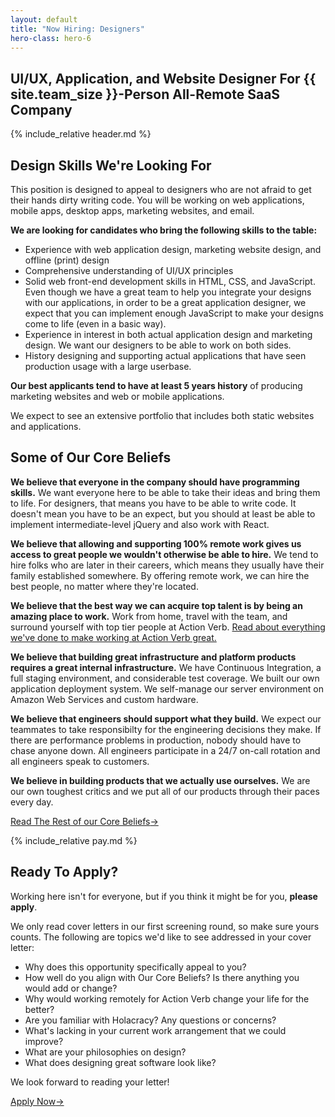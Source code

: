 ```yaml
---
layout: default
title: "Now Hiring: Designers"
hero-class: hero-6
---
```


## UI/UX, Application, and Website Designer For {{ site.team_size }}-Person All-Remote SaaS Company

{% include_relative header.md %}

## Design Skills We're Looking For

This position is designed to appeal to designers who are not afraid to
get their hands dirty writing code.  You will be working on web
applications, mobile apps, desktop apps, marketing websites, and email.

**We are looking for candidates who bring the following skills to the
table:**

 * Experience with web application design, marketing website design, and
offline (print) design
 * Comprehensive understanding of UI/UX principles
 * Solid web front-end development skills in HTML, CSS, and JavaScript.
Even though we have a great team to help you integrate your designs with
our applications, in order to be a great application designer, we expect
that you can implement enough JavaScript to make your designs come to
life (even in a basic way).
 * Experience in interest in both actual application design and marketing
design.  We want our designers to be able to work on both sides.
 * History designing and supporting actual applications that have seen
production usage with a large userbase.

**Our best applicants tend to have at least 5 years history** of
producing marketing websites and web or mobile applications.

We expect to see an extensive portfolio that includes both static
websites and applications.


## Some of Our Core Beliefs

**We believe that everyone in the company should have programming
skills.** We want everyone here to be able to take their ideas and
bring them to life.  For designers, that means you have to be able to
write code.  It doesn't mean you have to be an expect, but you should at
least be able to implement intermediate-level jQuery and also work with
React.

**We believe that allowing and supporting 100% remote work gives us
access to great people we wouldn't otherwise be able to hire.**  We tend
to hire folks who are later in their careers, which means they usually
have their family established somewhere.  By offering remote work, we
can hire the best people, no matter where they're located.

**We believe that the best way we can acquire top talent is by being an
amazing place to work.**  Work from home, travel with the team, and
surround yourself with top tier people at Action Verb.
[Read about everything we've done to make
working at Action Verb great.](https://actionverb.com/working-at-action-verb)

**We believe that building great infrastructure and platform products
requires a great internal infrastructure.** We have Continuous Integration,
a full staging environment, and considerable test coverage.
We built our own application deployment system.  We
self-manage our server environment on Amazon Web Services and custom hardware.

**We believe that engineers should support what they build.** We expect
our teammates to take responsibilty for the engineering decisions they
make.  If there are performance problems in production, nobody should
have to chase anyone down.  All engineers participate in a 24/7 on-call
rotation and all engineers speak to customers.

**We believe in building products that we actually use ourselves.** We are
our own toughest critics and we put all of our products through their
paces every day.

<p><a class="page-btn f7 f5-ns ttu tracked-slight mb2" href="/core-beliefs">Read The Rest of our Core Beliefs<span class="pl1">&#8594;</span></a></p>

{% include_relative pay.md %}

## Ready To Apply?

Working here isn't for everyone, but if you think it might be for you, **please apply**.

We only read cover letters in our first screening round, so make sure
yours counts.  The following are topics we'd like to see addressed in
your cover letter:

 * Why does this opportunity specifically appeal to you?
 * How well do you align with Our Core Beliefs?  Is there anything you would add or change?
 * Why would working remotely for Action Verb change your life for the better?
 * Are you familiar with Holacracy?  Any questions or concerns?
 * What's lacking in your current work arrangement that we could improve?
 * What are your philosophies on design?
 * What does designing great software look like?

We look forward to reading your letter!

<p><a class="page-btn f7 f5-ns ttu tracked-slight mb2" href="http://actionverb.applytojob.com/apply/S0OYVR/Designer">Apply Now<span class="pl1">&#8594;</span></a></p>
